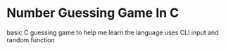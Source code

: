 # Number Guessing Game In C
basic C guessing game to help me learn the language
uses CLI input and random function
